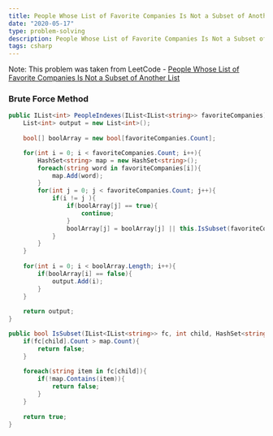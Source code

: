 ```yaml
---
title: People Whose List of Favorite Companies Is Not a Subset of Another List
date: "2020-05-17"
type: problem-solving
description: People Whose List of Favorite Companies Is Not a Subset of Another List
tags: csharp
---
```


Note: This problem was taken from LeetCode - [People Whose List of Favorite Companies Is Not a Subset of Another List](https://leetcode.com/problems/people-whose-list-of-favorite-companies-is-not-a-subset-of-another-list/)

### Brute Force Method

```csharp
public IList<int> PeopleIndexes(IList<IList<string>> favoriteCompanies) {
	List<int> output = new List<int>();
	
	bool[] boolArray = new bool[favoriteCompanies.Count];

	for(int i = 0; i < favoriteCompanies.Count; i++){
		HashSet<string> map = new HashSet<string>();
		foreach(string word in favoriteCompanies[i]){
			map.Add(word);
		}
		for(int j = 0; j < favoriteCompanies.Count; j++){
			if(i != j ){
				if(boolArray[j] == true){
					continue;
				}
				boolArray[j] = boolArray[j] || this.IsSubset(favoriteCompanies, j, map);
			}
		}
	}
	
	for(int i = 0; i < boolArray.Length; i++){
		if(boolArray[i] == false){
			output.Add(i);
		}
	}
	
	return output;
}

public bool IsSubset(IList<IList<string>> fc, int child, HashSet<string> map){
	if(fc[child].Count > map.Count){
		return false;
	}
	
	foreach(string item in fc[child]){
		if(!map.Contains(item)){
			return false;
		}
	}
	
	return true;
}  
```
